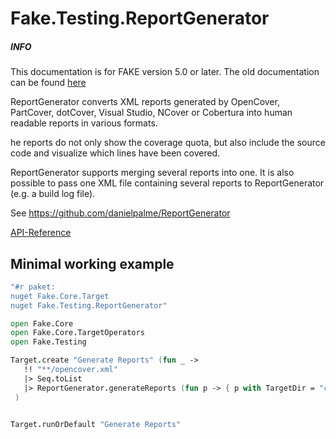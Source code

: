 # Fake.Testing.ReportGenerator

<div class="alert alert-info">
    <h5>INFO</h5>
    <p>This documentation is for FAKE version 5.0 or later. The old documentation can be found <a href="apidocs/v4/fake-specflowhelper.html">here</a></p>
</div>


ReportGenerator converts XML reports generated by OpenCover, PartCover, dotCover, Visual Studio, NCover or Cobertura into human readable reports in various formats.

he reports do not only show the coverage quota, but also include the source code and visualize which lines have been covered.

ReportGenerator supports merging several reports into one. It is also possible to pass one XML file containing several reports to ReportGenerator (e.g. a build log file).

See https://github.com/danielpalme/ReportGenerator

[API-Reference](apidocs/v5/fake-testing-reportgenerator.html)

## Minimal working example

```fsharp
"#r paket:
nuget Fake.Core.Target
nuget Fake.Testing.ReportGenerator"

open Fake.Core
open Fake.Core.TargetOperators
open Fake.Testing

Target.create "Generate Reports" (fun _ ->
   !! "**/opencover.xml"
   |> Seq.toList
   |> ReportGenerator.generateReports (fun p -> { p with TargetDir = "c:/reports/" })
 )


Target.runOrDefault "Generate Reports"
```
